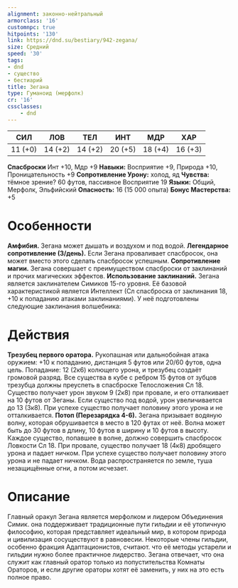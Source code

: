 ```yaml
---
alignment: законно-нейтральный
armorclass: '16'
customnpc: true
hitpoints: '130'
link: https://dnd.su/bestiary/942-zegana/
size: Средний
speed: '30'
tags:
- dnd
- существо
- бестиарий
title: Зегана
type: Гуманоид (мерфолк)
cr: '16'
cssclasses:
    - dnd
---
```



| СИЛ | ЛОВ | ТЕЛ | ИНТ | МДР | ХАР |
|---|---|---|---|---|---|
| 11 (+0) | 14 (+2) | 14 (+2) | 20 (+5) | 18 (+4) | 16 (+3) |
**Спасброски** Инт +10, Мдр +9
**Навыки:** Восприятие +9, Природа +10, Проницательность +9
**Сопротивление Урону:** холод, яд
**Чувства:** тёмное зрение? 60 футов, пассивное Восприятие 19
**Языки:** Общий, Мерфолк, Эльфийский
**Опасность:** 16 (15 000 опыта)
**Бонус Мастерства:** +5


# Особенности
**Амфибия.** Зегана может дышать и воздухом и под водой.
**Легендарное сопротивление (3/день).** Если Зегана проваливает спасбросок, она может вместо этого сделать спасбросок успешным.
**Сопротивление магии.** Зегана совершает с преимуществом спасброски от заклинаний и прочих магических эффектов.
**Использование заклинаний.** Зегана является заклинателем Симиков 15-го уровня. Её базовой характеристикой является Интеллект (Сл спасброска от заклинания 18, +10 к попаданию атаками заклинаниями). У неё подготовлены следующие заклинания волшебника:


# Действия
**Трезубец первого оратора.** Рукопашная или дальнобойная атака оружием: +10 к попаданию, дистанция 5 футов или 20/60 футов, одна цель. Попадание: 12 (2к6) колющего урона, и трезубец создаёт громовой разряд. Все существа в кубе с ребром 15 футов от зубцов трезубца должны преуспеть в спасброске Телосложения Сл 18. Существо получает урон звуком 9 (2к8) при провале, и его отталкивает на 10 футов от Зеганы. Если существо под водой, урон увеличивается до 13 (3к8). При успехе существо получает половину этого урона и не отталкивается.
**Потоп (Перезарядка 4-6).** Зегана призывает водяную волну, которая обрушивается в место в 120 футах от неё. Волна может быть до 30 футов в длину, 10 футов в ширину и 10 футов в высоту. Каждое существо, попавшее в волне, должно совершить спасбросок Ловкости Сл 18. При провале, существо получает 18 (4к8) дробящего урона и падает ничком. При успехе существо получает половину этого урона и не падает ничком. Вода распространяется по земле, туша незащищённые огни, а потом исчезает.


# Описание
Главный оракул Зегана является мерфолком и лидером Объединения Симик. она поддерживает традиционные пути гильдии и её утопичную философию, которая представляет идеальный мир, в котором природа и цивилизация сосуществуют в равновесии. Некоторые члены гильдии, особенно фракция Адаптационистов, считают. что её методы устарели и гильдии нужно более практичное лидерство. Зегана отвечает, что она служит как главный оратор только из попустительства Комнаты Ораторов, и если другие ораторы хотят её заменить, у них на это есть полное право.
